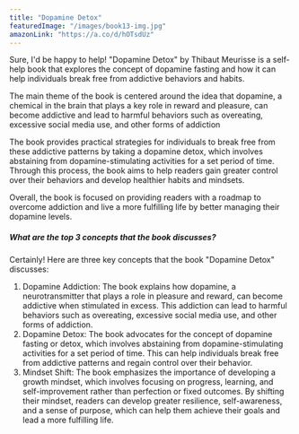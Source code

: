 ```yaml
---
title: "Dopamine Detox"
featuredImage: "/images/book13-img.jpg"
amazonLink: "https://a.co/d/hOTsdUz"
---
```


<!-- Main Theme Details -->

Sure, I'd be happy to help! "Dopamine Detox" by Thibaut Meurisse is
a self-help book that explores the concept of dopamine fasting and
how it can help individuals break free from addictive behaviors and
habits.

The main theme of the book is centered around the idea that
dopamine, a chemical in the brain that plays a key role in reward
and pleasure, can become addictive and lead to harmful behaviors
such as overeating, excessive social media use, and other forms of
addiction

The book provides practical strategies for individuals to break free
from these addictive patterns by taking a dopamine detox, which
involves abstaining from dopamine-stimulating activities for a set
period of time. Through this process, the book aims to help readers
gain greater control over their behaviors and develop healthier
habits and mindsets.

Overall, the book is focused on providing readers with a roadmap to
overcome addiction and live a more fulfilling life by better
managing their dopamine levels.

##### What are the top 3 concepts that the book discusses?

Certainly! Here are three key concepts that the book "Dopamine
Detox" discusses:

1. Dopamine Addiction: The book explains how dopamine, a
   neurotransmitter that plays a role in pleasure and reward, can
   become addictive when stimulated in excess. This addiction can
   lead to harmful behaviors such as overeating, excessive social
   media use, and other forms of addiction.
1. Dopamine Detox: The book advocates for the concept of dopamine
   fasting or detox, which involves abstaining from
   dopamine-stimulating activities for a set period of time. This can
   help individuals break free from addictive patterns and regain
   control over their behavior.
1. Mindset Shift: The book emphasizes the importance of developing a
   growth mindset, which involves focusing on progress, learning, and
   self-improvement rather than perfection or fixed outcomes. By
   shifting their mindset, readers can develop greater resilience,
   self-awareness, and a sense of purpose, which can help them
   achieve their goals and lead a more fulfilling life.
